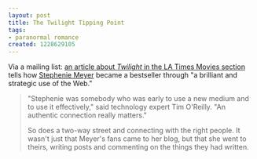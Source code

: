 ```yaml
---
layout: post
title: The Twilight Tipping Point
tags:
- paranormal romance
created: 1228629105
---
```

Via a mailing list:  [an article about *Twilight* in the LA Times Movies section](http://www.latimes.com/entertainment/news/movies/la-et-twilightnet29-2008nov29,0,5711081.story) tells how [Stephenie Meyer](http://www.stepheniemeyer.com/) became a bestseller through "a brilliant and strategic use of the Web."<!--break-->

> "Stephenie was somebody who was early to use a new medium and to use it effectively," said technology expert Tim O'Reilly. "An authentic connection really matters."
>
> So does a two-way street and connecting with the right people. It wasn't just that Meyer's fans came to her blog, but that she went to theirs, writing posts and commenting on the things they had written.
